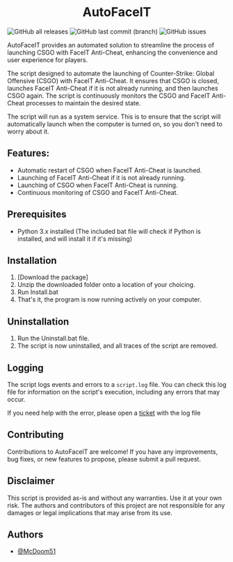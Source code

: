 <h1 align="center">AutoFaceIT</h1>

![GitHub all releases](https://img.shields.io/github/downloads/McDoom51/AutoFaceIT/total?style=for-the-badge)
![GitHub last commit (branch)](https://img.shields.io/github/last-commit/mcdoom51/autofaceit/main?style=for-the-badge)
![GitHub issues](https://img.shields.io/github/issues/mcdoom51/autofaceit?style=for-the-badge)

AutoFaceIT provides an automated solution to streamline the process of launching CSGO with FaceIT Anti-Cheat, enhancing the convenience and user experience for players.

The script designed to automate the launching of Counter-Strike: Global Offensive (CSGO) with FaceIT Anti-Cheat. It ensures that CSGO is closed, launches FaceIT Anti-Cheat if it is not already running, and then launches CSGO again. The script is continuously monitors the CSGO and FaceIT Anti-Cheat processes to maintain the desired state.

The script will run as a system service. This is to ensure that the script will automatically launch when the computer is turned on, so you don't need to worry about it.

## Features:
- Automatic restart of CSGO when FaceIT Anti-Cheat is launched.
- Launching of FaceIT Anti-Cheat if it is not already running.
- Launching of CSGO when FaceIT Anti-Cheat is running.
- Continuous monitoring of CSGO and FaceIT Anti-Cheat.

## Prerequisites

- Python 3.x installed (The included bat file will check if Python is installed, and will install it if it's missing)

## Installation

1. [Download the package]
2. Unzip the downloaded folder onto a location of your choicing.
3. Run Install.bat
4. That's it, the program is now running actively on your computer.

## Uninstallation

1. Run the Uninstall.bat file.
2. The script is now uninstalled, and all traces of the script are removed.

## Logging

The script logs events and errors to a `script.log` file. You can check this log file for information on the script's execution, including any errors that may occur.

If you need help with the error, please open a [ticket](https://github.com/McDoom51/AutoFaceIT/issues/new) with the log file

## Contributing

Contributions to AutoFaceIT are welcome! If you have any improvements, bug fixes, or new features to propose, please submit a pull request.

## Disclaimer

This script is provided as-is and without any warranties. Use it at your own risk. The authors and contributors of this project are not responsible for any damages or legal implications that may arise from its use.

## Authors

- [@McDoom51](https://www.github.com/McDoom51)
